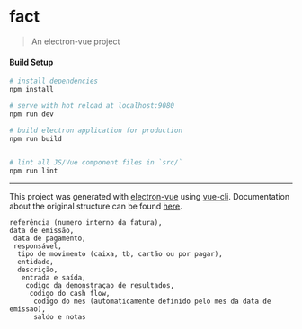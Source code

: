 # fact

> An electron-vue project

#### Build Setup

``` bash
# install dependencies
npm install

# serve with hot reload at localhost:9080
npm run dev

# build electron application for production
npm run build


# lint all JS/Vue component files in `src/`
npm run lint

```

---

This project was generated with [electron-vue](https://github.com/SimulatedGREG/electron-vue) using [vue-cli](https://github.com/vuejs/vue-cli). Documentation about the original structure can be found [here](https://simulatedgreg.gitbooks.io/electron-vue/content/index.html).


```
referência (numero interno da fatura),
data de emissão,
 data de pagamento,
 responsável,
  tipo de movimento (caixa, tb, cartão ou por pagar),
  entidade,
  descrição,
   entrada e saída,
    codigo da demonstraçao de resultados,
     codigo do cash flow,
      codigo do mes (automaticamente definido pelo mes da data de emissao),
      saldo e notas
```
